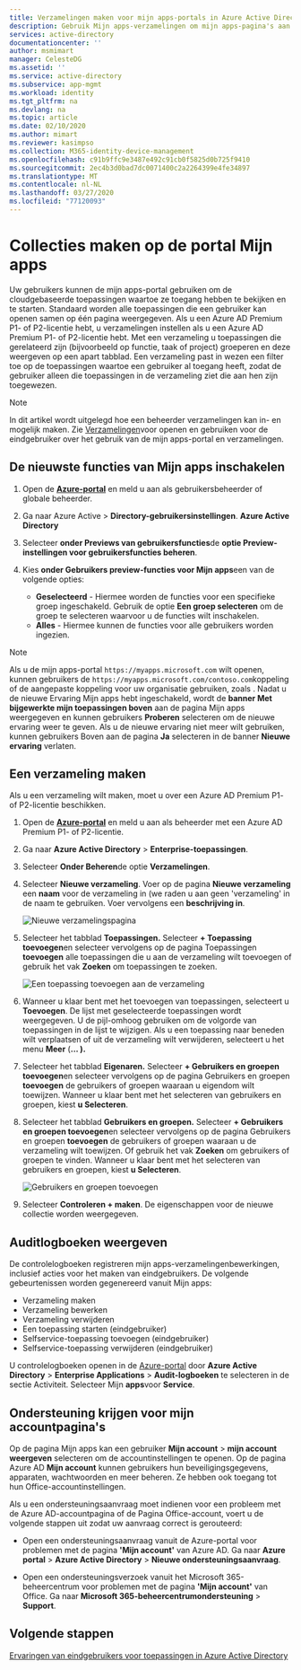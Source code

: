 ```yaml
---
title: Verzamelingen maken voor mijn apps-portals in Azure Active Directory | Microsoft Documenten
description: Gebruik Mijn apps-verzamelingen om mijn apps-pagina's aan te passen voor een eenvoudigere Ervaring met Mijn apps voor uw eindgebruikers. Organiseer toepassingen in groepen met afzonderlijke tabbladen.
services: active-directory
documentationcenter: ''
author: msmimart
manager: CelesteDG
ms.assetid: ''
ms.service: active-directory
ms.subservice: app-mgmt
ms.workload: identity
ms.tgt_pltfrm: na
ms.devlang: na
ms.topic: article
ms.date: 02/10/2020
ms.author: mimart
ms.reviewer: kasimpso
ms.collection: M365-identity-device-management
ms.openlocfilehash: c91b9ffc9e3487e492c91cb0f5825d0b725f9410
ms.sourcegitcommit: 2ec4b3d0bad7dc0071400c2a2264399e4fe34897
ms.translationtype: MT
ms.contentlocale: nl-NL
ms.lasthandoff: 03/27/2020
ms.locfileid: "77120093"
---
```

# <a name="create-collections-on-the-my-apps-portal"></a>Collecties maken op de portal Mijn apps

Uw gebruikers kunnen de mijn apps-portal gebruiken om de cloudgebaseerde toepassingen waartoe ze toegang hebben te bekijken en te starten. Standaard worden alle toepassingen die een gebruiker kan openen samen op één pagina weergegeven. Als u een Azure AD Premium P1- of P2-licentie hebt, u verzamelingen instellen als u een Azure AD Premium P1- of P2-licentie hebt. Met een verzameling u toepassingen die gerelateerd zijn (bijvoorbeeld op functie, taak of project) groeperen en deze weergeven op een apart tabblad. Een verzameling past in wezen een filter toe op de toepassingen waartoe een gebruiker al toegang heeft, zodat de gebruiker alleen die toepassingen in de verzameling ziet die aan hen zijn toegewezen.

> [!NOTE]
> In dit artikel wordt uitgelegd hoe een beheerder verzamelingen kan in- en mogelijk maken. Zie [Verzamelingen](https://docs.microsoft.com/azure/active-directory/user-help/my-applications-portal-workspaces)voor openen en gebruiken voor de eindgebruiker over het gebruik van de mijn apps-portal en verzamelingen.

## <a name="enable-the-latest-my-apps-features"></a>De nieuwste functies van Mijn apps inschakelen

1. Open de [**Azure-portal**](https://portal.azure.com/) en meld u aan als gebruikersbeheerder of globale beheerder.

2. Ga naar Azure Active > **Directory-gebruikersinstellingen**. **Azure Active Directory**

3. Selecteer **onder Previews van gebruikersfuncties**de **optie Preview-instellingen voor gebruikersfuncties beheren**.

4. Kies **onder Gebruikers preview-functies voor Mijn apps**een van de volgende opties:
   * **Geselecteerd** - Hiermee worden de functies voor een specifieke groep ingeschakeld. Gebruik de optie **Een groep selecteren** om de groep te selecteren waarvoor u de functies wilt inschakelen.  
   * **Alles** - Hiermee kunnen de functies voor alle gebruikers worden ingezien.

> [!NOTE]
> Als u de mijn apps-portal `https://myapps.microsoft.com` wilt openen, kunnen gebruikers de `https://myapps.microsoft.com/contoso.com`koppeling of de aangepaste koppeling voor uw organisatie gebruiken, zoals . Nadat u de nieuwe Ervaring Mijn apps hebt ingeschakeld, wordt de **banner Met bijgewerkte mijn toepassingen boven** aan de pagina Mijn apps weergegeven en kunnen gebruikers **Proberen** selecteren om de nieuwe ervaring weer te geven. Als u de nieuwe ervaring niet meer wilt gebruiken, kunnen gebruikers Boven aan de pagina **Ja** selecteren in de banner **Nieuwe ervaring** verlaten.

## <a name="create-a-collection"></a>Een verzameling maken

Als u een verzameling wilt maken, moet u over een Azure AD Premium P1- of P2-licentie beschikken.

1. Open de [**Azure-portal**](https://portal.azure.com/) en meld u aan als beheerder met een Azure AD Premium P1- of P2-licentie.

2. Ga naar **Azure Active Directory** > **Enterprise-toepassingen**.

3. Selecteer **Onder Beheren**de optie **Verzamelingen**.

4. Selecteer **Nieuwe verzameling**. Voer op de pagina **Nieuwe verzameling** een **naam** voor de verzameling in (we raden u aan geen 'verzameling' in de naam te gebruiken. Voer vervolgens een **beschrijving in**.

   ![Nieuwe verzamelingspagina](media/acces-panel-collections/new-collection.png)

5. Selecteer het tabblad **Toepassingen.** Selecteer **+ Toepassing toevoegen**en selecteer vervolgens op de pagina Toepassingen **toevoegen** alle toepassingen die u aan de verzameling wilt toevoegen of gebruik het vak **Zoeken** om toepassingen te zoeken.

   ![Een toepassing toevoegen aan de verzameling](media/acces-panel-collections/add-applications.png)

6. Wanneer u klaar bent met het toevoegen van toepassingen, selecteert u **Toevoegen**. De lijst met geselecteerde toepassingen wordt weergegeven. U de pijl-omhoog gebruiken om de volgorde van toepassingen in de lijst te wijzigen. Als u een toepassing naar beneden wilt verplaatsen of uit de verzameling wilt verwijderen, selecteert u het menu **Meer** (**... ).**

7. Selecteer het tabblad **Eigenaren.** Selecteer **+ Gebruikers en groepen toevoegen**en selecteer vervolgens op de pagina Gebruikers en groepen **toevoegen** de gebruikers of groepen waaraan u eigendom wilt toewijzen. Wanneer u klaar bent met het selecteren van gebruikers en groepen, kiest **u Selecteren**.

9. Selecteer het tabblad **Gebruikers en groepen.** Selecteer **+ Gebruikers en groepen toevoegen**en selecteer vervolgens op de pagina Gebruikers en groepen **toevoegen** de gebruikers of groepen waaraan u de verzameling wilt toewijzen. Of gebruik het vak **Zoeken** om gebruikers of groepen te vinden. Wanneer u klaar bent met het selecteren van gebruikers en groepen, kiest **u Selecteren**.

   ![Gebruikers en groepen toevoegen](media/acces-panel-collections/add-users-and-groups.png)

11. Selecteer **Controleren + maken**. De eigenschappen voor de nieuwe collectie worden weergegeven.


## <a name="view-audit-logs"></a>Auditlogboeken weergeven

De controlelogboeken registreren mijn apps-verzamelingenbewerkingen, inclusief acties voor het maken van eindgebruikers. De volgende gebeurtenissen worden gegenereerd vanuit Mijn apps:

* Verzameling maken
* Verzameling bewerken
* Verzameling verwijderen
* Een toepassing starten (eindgebruiker)
* Selfservice-toepassing toevoegen (eindgebruiker)
* Selfservice-toepassing verwijderen (eindgebruiker)

U controlelogboeken openen in de [Azure-portal](https://portal.azure.com) door **Azure Active Directory** > **Enterprise Applications** > **Audit-logboeken** te selecteren in de sectie Activiteit. Selecteer Mijn **apps**voor **Service**.

## <a name="get-support-for-my-account-pages"></a>Ondersteuning krijgen voor mijn accountpagina's

Op de pagina Mijn apps kan een gebruiker **Mijn account** > **mijn account weergeven** selecteren om de accountinstellingen te openen. Op de pagina Azure AD **Mijn account** kunnen gebruikers hun beveiligingsgegevens, apparaten, wachtwoorden en meer beheren. Ze hebben ook toegang tot hun Office-accountinstellingen.

Als u een ondersteuningsaanvraag moet indienen voor een probleem met de Azure AD-accountpagina of de Pagina Office-account, voert u de volgende stappen uit zodat uw aanvraag correct is gerouteerd: 

* Open een ondersteuningsaanvraag vanuit de Azure-portal voor problemen met de pagina **'Mijn account'** van Azure AD. Ga naar **Azure portal** > **Azure Active Directory** > **Nieuwe ondersteuningsaanvraag**.

* Open een ondersteuningsverzoek vanuit het Microsoft 365-beheercentrum voor problemen met de pagina **'Mijn account'** van Office. Ga naar **Microsoft 365-beheercentrumondersteuning** > **Support**. 

## <a name="next-steps"></a>Volgende stappen
[Ervaringen van eindgebruikers voor toepassingen in Azure Active Directory](end-user-experiences.md)